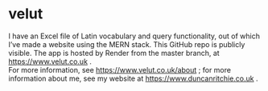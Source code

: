 # velut
I have an Excel file of Latin vocabulary and query functionality, out of which I&rsquo;ve made a website using the MERN stack. This GitHub repo is publicly visible. The app is hosted by Render from the master branch, at https://www.velut.co.uk .<br/>
For more information, see https://www.velut.co.uk/about ; for more information about me, see my website at https://www.duncanritchie.co.uk .
